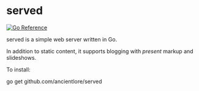 served
======

[![Go Reference](https://pkg.go.dev/badge/github.com/ancientlore/served.svg)](https://pkg.go.dev/github.com/ancientlore/served)

served is a simple web server written in Go.

In addition to static content, it supports blogging with *present* markup and slideshows.

To install:

go get github.com/ancientlore/served


